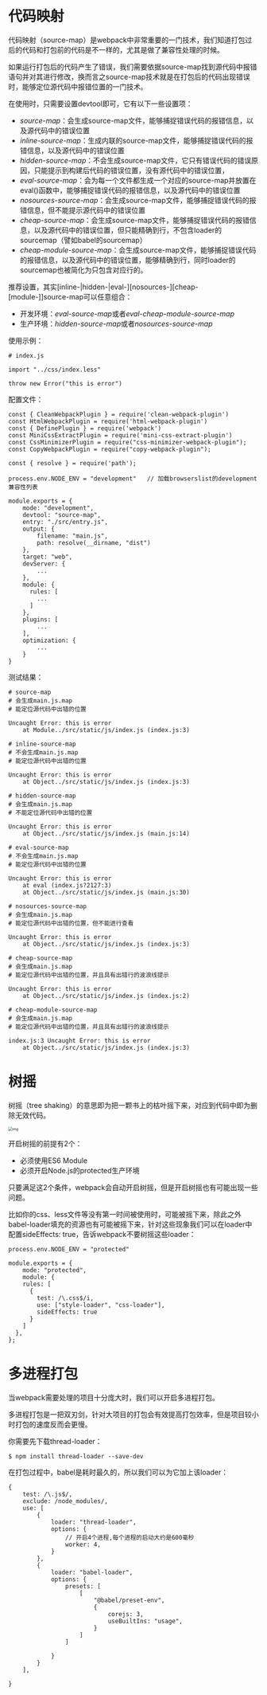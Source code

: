 # 代码映射

代码映射（source-map）是webpack中非常重要的一门技术，我们知道打包过后的代码和打包前的代码是不一样的，尤其是做了兼容性处理的时候。

如果运行打包后的代码产生了错误，我们需要依据source-map找到源代码中报错语句并对其进行修改，换而言之source-map技术就是在打包后的代码出现错误时，能够定位源代码中报错位置的一门技术。

在使用时，只需要设置devtool即可，它有以下一些设置项：

- *source-map*：会生成source-map文件，能够捕捉错误代码的报错信息，以及源代码中的错误位置
- *inline-source-map*：生成内联的source-map文件，能够捕捉错误代码的报错信息，以及源代码中的错误位置
- *hidden-source-map*：不会生成source-map文件，它只有错误代码的错误原因，只能提示到构建后代码的错误位置，没有源代码中的错误位置，
- *eval-source-map*：会为每一个文件都生成一个对应的source-map并放置在eval()函数中，能够捕捉错误代码的报错信息，以及源代码中的错误位置
- *nosources-source-map*：会生成source-map文件，能够捕捉错误代码的报错信息，但不能提示源代码中的错误位置
- *cheap-source-map*：会生成source-map文件，能够捕捉错误代码的报错信息，以及源代码中的错误位置，但只能精确到行，不包含loader的 sourcemap（譬如babel的sourcemap）
- *cheap-module-source-map*：会生成source-map文件，能够捕捉错误代码的报错信息，以及源代码中的错误位置，能够精确到行，同时loader的 sourcemap也被简化为只包含对应行的。

推荐设置，其实\[inline-|hidden-|eval-][nosources-][cheap-[module-\]\]source-map可以任意组合：

- 开发环境：*eval-source-map*或者*eval-cheap-module-source-map*
- 生产环境：*hidden-source-map*或者*nosources-source-map*

使用示例：

```
# index.js

import "../css/index.less"

throw new Error("this is error")
```

配置文件：

```
const { CleanWebpackPlugin } = require('clean-webpack-plugin')
const HtmlWebpackPlugin = require('html-webpack-plugin')
const { DefinePlugin } = require('webpack')
const MiniCssExtractPlugin = require('mini-css-extract-plugin')
const CssMinimizerPlugin = require("css-minimizer-webpack-plugin");
const CopyWebpackPlugin = require("copy-webpack-plugin");

const { resolve } = require('path');

process.env.NODE_ENV = "development"   // 加载browserslist的development兼容性列表

module.exports = {
    mode: "development",
    devtool: "source-map",
    entry: "./src/entry.js",
    output: {
        filename: "main.js",
        path: resolve(__dirname, "dist")
    },
    target: "web",
    devServer: {
		...
    },
    module: {
      rules: [
      	...
      ]
    },
    plugins: [
        ...
    ],
    optimization: {
		...
    }
}
```

测试结果：

```
# source-map
# 会生成main.js.map
# 能定位源代码中出错的位置

Uncaught Error: this is error
    at Module../src/static/js/index.js (index.js:3)
    
# inline-source-map
# 不会生成main.js.map
# 能定位源代码中出错的位置

Uncaught Error: this is error
    at Object../src/static/js/index.js (index.js:3)
    
# hidden-source-map
# 会生成main.js.map
# 不能定位源代码中出错的位置

Uncaught Error: this is error
    at Object../src/static/js/index.js (main.js:14)
    
# eval-source-map
# 不会生成main.js.map
# 能定位源代码中出错的位置

Uncaught Error: this is error
    at eval (index.js?2127:3)
    at Object../src/static/js/index.js (main.js:30)
    
# nosources-source-map
# 会生成main.js.map
# 能定位源代码中出错的位置，但不能进行查看

Uncaught Error: this is error
    at Object../src/static/js/index.js (index.js:3)
    
# cheap-source-map
# 会生成main.js.map
# 能定位源代码中出错的位置，并且具有出错行的波浪线提示

Uncaught Error: this is error
    at Object../src/static/js/index.js (index.js:2)
    
# cheap-module-source-map
# 会生成main.js.map
# 能定位源代码中出错的位置，并且具有出错行的波浪线提示

index.js:3 Uncaught Error: this is error
    at Object../src/static/js/index.js (index.js:3)
```



# 树摇

树摇（tree shaking）的意思即为把一颗书上的枯叶摇下来，对应到代码中即为删除无效代码。

<img src="https://images-1302522496.cos.ap-nanjing.myqcloud.com/img/640.gif" alt="img" style="zoom: 50%;" />

开启树摇的前提有2个：

- 必须使用ES6 Module
- 必须开启Node.js的protected生产环境

只要满足这2个条件，webpack会自动开启树摇，但是开启树摇也有可能出现一些问题。

比如你的css、less文件等没有第一时间被使用时，可能被摇下来，除此之外babel-loader填充的资源也有可能被摇下来，针对这些现象我们可以在loader中配置sideEffects: true，告诉webpack不要树摇这些loader：

```
process.env.NODE_ENV = "protected" 

module.exports = {
    mode: "protected",
    module: {
    rules: [
      {
        test: /\.css$/i,
        use: ["style-loader", "css-loader"],
        sideEffects: true
      }
    ]
  },
};
```





# 多进程打包

当webpack需要处理的项目十分庞大时，我们可以开启多进程打包。

多进程打包是一把双刃剑，针对大项目的打包会有效提高打包效率，但是项目较小时打包的速度反而会更慢。

你需要先下载thread-loader：

```
$ npm install thread-loader --save-dev
```

在打包过程中，babel是耗时最久的，所以我们可以为它加上该loader：

```
{
    test: /\.js$/,
    exclude: /node_modules/,
    use: [
        {
            loader: "thread-loader",
            options: {
                // 开启4个进程,每个进程的启动大约是600毫秒
                worker: 4,
            }
        },
        {
            loader: "babel-loader",
            options: {
                presets: [
                    [
                        "@babel/preset-env",
                        {
                            corejs: 3,
                            useBuiltIns: "usage",
                        }
                    ]
                ]

            }
        }
    ],

}
```